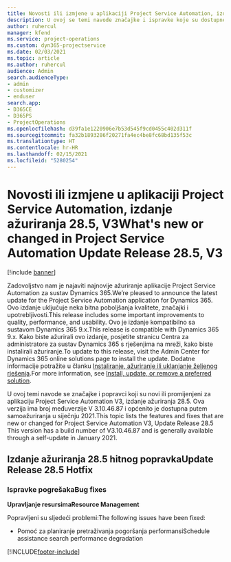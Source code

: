 ```yaml
---
title: Novosti ili izmjene u aplikaciji Project Service Automation, izdanje ažuriranja 28.5, hitni popravak, V3
description: U ovoj se temi navode značajke i ispravke koje su dostupne u izdanju ažuriranja 28.5. hitnog popravka aplikacije Project Service Automation, V3.
author: ruhercul
manager: kfend
ms.service: project-operations
ms.custom: dyn365-projectservice
ms.date: 02/03/2021
ms.topic: article
ms.author: ruhercul
audience: Admin
search.audienceType:
- admin
- customizer
- enduser
search.app:
- D365CE
- D365PS
- ProjectOperations
ms.openlocfilehash: d39fa1e1220906e7b53d545f9cd0455c402d311f
ms.sourcegitcommit: fa32b1893286f20271fa4ec4be8fc68bd135f53c
ms.translationtype: HT
ms.contentlocale: hr-HR
ms.lasthandoff: 02/15/2021
ms.locfileid: "5280254"
---
```

# <a name="whats-new-or-changed-in-project-service-automation-update-release-285-v3"></a><span data-ttu-id="26979-103">Novosti ili izmjene u aplikaciji Project Service Automation, izdanje ažuriranja 28.5, V3</span><span class="sxs-lookup"><span data-stu-id="26979-103">What's new or changed in Project Service Automation Update Release 28.5, V3</span></span>

[!include [banner](../includes/psa-now-project-operations.md)]

<span data-ttu-id="26979-104">Zadovoljstvo nam je najaviti najnovije ažuriranje aplikacije Project Service Automation za sustav Dynamics 365.</span><span class="sxs-lookup"><span data-stu-id="26979-104">We’re pleased to announce the latest update for the Project Service Automation application for Dynamics 365.</span></span> <span data-ttu-id="26979-105">Ovo izdanje uključuje neka bitna poboljšanja kvalitete, značajki i upotrebljivosti.</span><span class="sxs-lookup"><span data-stu-id="26979-105">This release includes some important improvements to quality, performance, and usability.</span></span> <span data-ttu-id="26979-106">Ovo je izdanje kompatibilno sa sustavom Dynamics 365 9.x.</span><span class="sxs-lookup"><span data-stu-id="26979-106">This release is compatible with Dynamics 365 9.x.</span></span> <span data-ttu-id="26979-107">Kako biste ažurirali ovo izdanje, posjetite stranicu Centra za administratore za sustav Dynamics 365 s rješenjima na mreži, kako biste instalirali ažuriranje.</span><span class="sxs-lookup"><span data-stu-id="26979-107">To update to this release, visit the Admin Center for Dynamics 365 online solutions page to install the update.</span></span> <span data-ttu-id="26979-108">Dodatne informacije potražite u članku [Instaliranje, ažuriranje ili uklanjanje željenog rješenja](https://docs.microsoft.com/power-platform/admin/install-remove-preferred-solution).</span><span class="sxs-lookup"><span data-stu-id="26979-108">For more information, see [Install, update, or remove a preferred solution](https://docs.microsoft.com/power-platform/admin/install-remove-preferred-solution).</span></span>

<span data-ttu-id="26979-109">U ovoj temi navode se značajke i popravci koji su novi ili promijenjeni za aplikaciju Project Service Automation V3, izdanje ažuriranja 28.5. Ova verzija ima broj međuverzije V 3.10.46.87 i općenito je dostupna putem samoažuriranja u siječnju 2021.</span><span class="sxs-lookup"><span data-stu-id="26979-109">This topic lists the features and fixes that are new or changed for Project Service Automation V3, Update Release 28.5 This version has a build number of V3.10.46.87 and is generally available through a self-update in January 2021.</span></span>

## <a name="update-release-285-hotfix"></a><span data-ttu-id="26979-110">Izdanje ažuriranja 28.5 hitnog popravka</span><span class="sxs-lookup"><span data-stu-id="26979-110">Update Release 28.5 Hotfix</span></span>

### <a name="bug-fixes"></a><span data-ttu-id="26979-111">Ispravke pogrešaka</span><span class="sxs-lookup"><span data-stu-id="26979-111">Bug fixes</span></span>

<span data-ttu-id="26979-112">**Upravljanje resursima**</span><span class="sxs-lookup"><span data-stu-id="26979-112">**Resource Management**</span></span>

<span data-ttu-id="26979-113">Popravljeni su sljedeći problemi:</span><span class="sxs-lookup"><span data-stu-id="26979-113">The following issues have been fixed:</span></span>

- <span data-ttu-id="26979-114">Pomoć za planiranje pretraživanja pogoršanja performansi</span><span class="sxs-lookup"><span data-stu-id="26979-114">Schedule assistance search performance degradation</span></span>



[!INCLUDE[footer-include](../includes/footer-banner.md)]